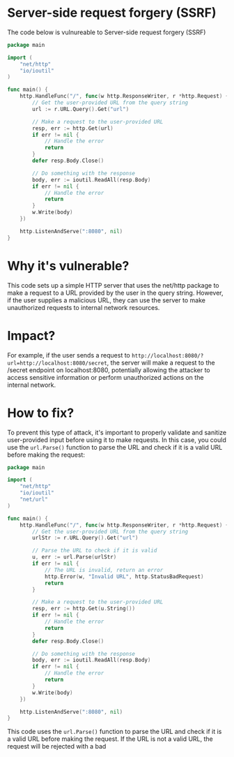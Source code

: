 # Server-side request forgery (SSRF) 

The code below is vulnureable to Server-side request forgery (SSRF)


```go
package main

import (
    "net/http"
    "io/ioutil"
)

func main() {
    http.HandleFunc("/", func(w http.ResponseWriter, r *http.Request) {
        // Get the user-provided URL from the query string
        url := r.URL.Query().Get("url")

        // Make a request to the user-provided URL
        resp, err := http.Get(url)
        if err != nil {
            // Handle the error
            return
        }
        defer resp.Body.Close()

        // Do something with the response
        body, err := ioutil.ReadAll(resp.Body)
        if err != nil {
            // Handle the error
            return
        }
        w.Write(body)
    })

    http.ListenAndServe(":8080", nil)
}
```

# Why it's vulnerable?
This code sets up a simple HTTP server that uses the net/http package to make a request to a URL provided by the user in the query string. However, if the user supplies a malicious URL, they can use the server to make unauthorized requests to internal network resources.

# Impact?
For example, if the user sends a request to ```http://localhost:8080/?url=http://localhost:8080/secret```, the server will make a request to the /secret endpoint on localhost:8080, potentially allowing the attacker to access sensitive information or perform unauthorized actions on the internal network.

# How to fix?
To prevent this type of attack, it's important to properly validate and sanitize user-provided input before using it to make requests. In this case, you could use the ```url.Parse()``` function to parse the URL and check if it is a valid URL before making the request:

```go
package main

import (
    "net/http"
    "io/ioutil"
    "net/url"
)

func main() {
    http.HandleFunc("/", func(w http.ResponseWriter, r *http.Request) {
        // Get the user-provided URL from the query string
        urlStr := r.URL.Query().Get("url")

        // Parse the URL to check if it is valid
        u, err := url.Parse(urlStr)
        if err != nil {
            // The URL is invalid, return an error
            http.Error(w, "Invalid URL", http.StatusBadRequest)
            return
        }

        // Make a request to the user-provided URL
        resp, err := http.Get(u.String())
        if err != nil {
            // Handle the error
            return
        }
        defer resp.Body.Close()

        // Do something with the response
        body, err := ioutil.ReadAll(resp.Body)
        if err != nil {
            // Handle the error
            return
        }
        w.Write(body)
    })

    http.ListenAndServe(":8080", nil)
}
```

This code uses the ```url.Parse()``` function to parse the URL and check if it is a valid URL before making the request. If the URL is not a valid URL, the request will be rejected with a bad
